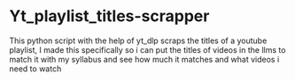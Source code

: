 # Yt_playlist_titles-scrapper
This python script with the help of yt_dlp scraps the titles of a youtube playlist, I made this specifically so i can put the titles of videos in the llms to match it with my syllabus and see how much it matches and what videos i need to watch
